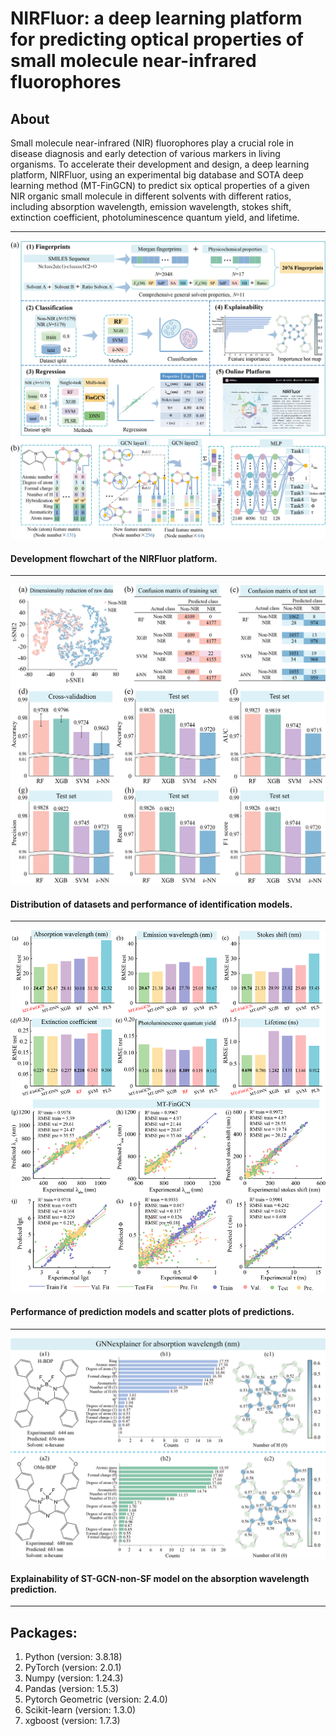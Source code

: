 # NIRFluor: a deep learning platform for predicting optical properties of small molecule near-infrared fluorophores
## About
Small molecule near-infrared (NIR) fluorophores play a crucial role in disease diagnosis and early detection of various markers in living organisms. To accelerate their development and design, a deep learning platform, NIRFluor, using an experimental big database and SOTA deep learning method (MT-FinGCN) to predict six optical properties of a given NIR organic small molecule in different solvents with different ratios, including absorption wavelength, emission wavelength, stokes shift, extinction coefficient, photoluminescence quantum yield, and lifetime.

-------------
![image](https://github.com/Xiaozhi-Wang99/NIRFluor/blob/main/image/Figure1.png)
#### Development flowchart of the NIRFluor platform. 
-------------
![image](https://github.com/Xiaozhi-Wang99/NIRFluor/blob/main/image/Figure2.png)
#### Distribution of datasets and performance of identification models. 

-------------
![image](https://github.com/Xiaozhi-Wang99/NIRFluor/blob/main/image/Figure3.png)
#### Performance of prediction models and scatter plots of predictions. 

-------------
![image](https://github.com/Xiaozhi-Wang99/NIRFluor/blob/main/image/Figure4.png)
#### Explainability of ST-GCN-non-SF model on the absorption wavelength prediction. 

-------------
## Packages:
1. Python (version: 3.8.18)
2. PyTorch (version: 2.0.1)
3. Numpy (version: 1.24.3)
4. Pandas (version: 1.5.3)
5. Pytorch Geometric (version: 2.4.0)
6. Scikit-learn (version: 1.3.0)
7. xgboost (version: 1.7.3)
